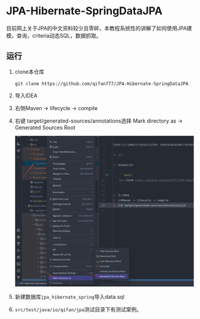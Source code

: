 # JPA-Hibernate-SpringDataJPA

目前网上关于JPA的中文资料较少且零碎，本教程系统性的讲解了如何使用JPA建模，查询，criteria动态SQL，数据抓取。

## 运行

1. clone本仓库

    ```shell
    git clone https://github.com/qifan777/JPA-Hibernate-SpringDataJPA
    ```

2. 导入IDEA
3. 右侧Maven -> lifecycle -> compile
4. 右键 target/generated-sources/annotations选择 Mark directory as -> Generated Sources Root

   ![img.png](./img.png)
5. 新建数据库`jpa_hibernate_spring`导入data.sql
6. `src/test/java/io/qifan/jpa`测试目录下有测试案例。
    
